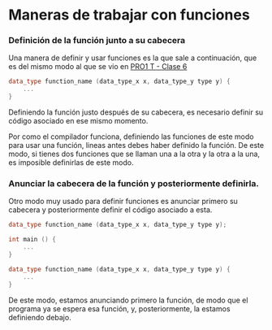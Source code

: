 # Maneras de trabajar con funciones

### Definición de la función junto a su cabecera
Una manera de definir y usar funciones es la que sale a continuación, que es del mismo modo al que se vio en [PRO1 T - Clase 6](PRO1%20T%20-%20Clase%206.md)

```cpp
data_type function_name (data_type_x x, data_type_y type y) {
	...
}
```

Definiendo la función justo después de su cabecera, es necesario definir su código asociado en ese mismo momento.

Por como el compilador funciona, definiendo las funciones de este modo para usar una función, lineas antes debes haber definido la función. De este modo, si tienes dos funciones que se llaman una a la otra y la otra a la una, es imposible definirlas de este modo.

### Anunciar la cabecera de la función y posteriormente definirla.

Otro modo muy usado para definir funciones es anunciar primero su cabecera y posteriormente definir el código asociado a esta.

```cpp
data_type function_name (data_type_x x, data_type_y type y);

int main () {
	...
}

data_type function_name (data_type_x x, data_type_y type y) {
	...
}
```

De este modo, estamos anunciando primero la función, de modo que el programa ya se espera esa función, y, posteriormente, la estamos definiendo debajo.